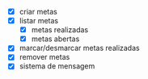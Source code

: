 - [x] criar metas
- [x] listar metas
   - [x] metas realizadas 
   - [x] metas abertas
- [x] marcar/desmarcar metas realizadas 
- [x] remover metas 
- [x] sistema de mensagem 